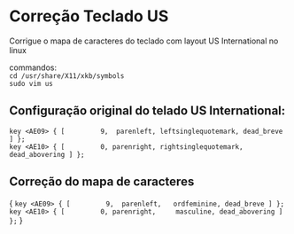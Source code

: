 # Correção Teclado US
Corrigue o mapa de caracteres do teclado com layout US International no linux

commandos:  
`cd /usr/share/X11/xkb/symbols`  
`sudo vim us`

## Configuração original do telado US International:
`key <AE09> { [         9,  parenleft, leftsinglequotemark, dead_breve ] };`  
`key <AE10> { [         0, parenright, rightsinglequotemark, dead_abovering ] };`

## Correção do mapa de caracteres
{
`key <AE09> { [         9,  parenleft,   ordfeminine, dead_breve ] };`  
`key <AE10> { [         0, parenright,     masculine, dead_abovering ] };`
}
